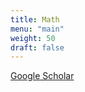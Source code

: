 ```yaml
---
title: Math
menu: "main"
weight: 50
draft: false
---
```

 
[Google Scholar](http://scholar.google.com/citations?user=x7WiADkAAAAJ&hl=en)

<!-- {{< hp5 "https://scholar.google.com/citations?user=x7WiADkAAAAJ&hl=en" >}} -->
